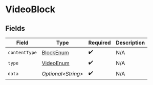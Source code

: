 # VideoBlock


## Fields

| Field                                             | Type                                              | Required                                          | Description                                       |
| ------------------------------------------------- | ------------------------------------------------- | ------------------------------------------------- | ------------------------------------------------- |
| `contentType`                                     | [BlockEnum](../../models/components/BlockEnum.md) | :heavy_check_mark:                                | N/A                                               |
| `type`                                            | [VideoEnum](../../models/components/VideoEnum.md) | :heavy_check_mark:                                | N/A                                               |
| `data`                                            | *Optional\<String>*                               | :heavy_check_mark:                                | N/A                                               |